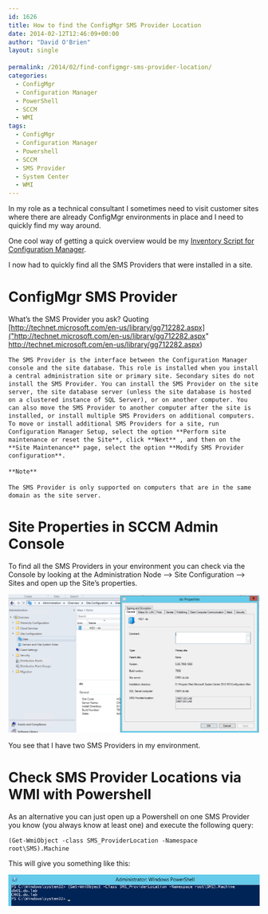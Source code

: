 ```yaml
---
id: 1626
title: How to find the ConfigMgr SMS Provider Location
date: 2014-02-12T12:46:09+00:00
author: "David O'Brien"
layout: single

permalink: /2014/02/find-configmgr-sms-provider-location/
categories:
  - ConfigMgr
  - Configuration Manager
  - PowerShell
  - SCCM
  - WMI
tags:
  - ConfigMgr
  - Configuration Manager
  - Powershell
  - SCCM
  - SMS Provider
  - System Center
  - WMI
---
```

In my role as a technical consultant I sometimes need to visit customer sites where there are already ConfigMgr environments in place and I need to quickly find my way around.

One cool way of getting a quick overview would be my [Inventory Script for Configuration Manager](/2014/01/update-inventory-script-makes-configmgr-life-easier/).

I now had to quickly find all the SMS Providers that were installed in a site.

# ConfigMgr SMS Provider

What’s the SMS Provider you ask? Quoting [http://technet.microsoft.com/en-us/library/gg712282.aspx]("http://technet.microsoft.com/en-us/library/gg712282.aspx" http://technet.microsoft.com/en-us/library/gg712282.aspx)

```
The SMS Provider is the interface between the Configuration Manager console and the site database. This role is installed when you install a central administration site or primary site. Secondary sites do not install the SMS Provider. You can install the SMS Provider on the site server, the site database server (unless the site database is hosted on a clustered instance of SQL Server), or on another computer. You can also move the SMS Provider to another computer after the site is installed, or install multiple SMS Providers on additional computers. To move or install additional SMS Providers for a site, run Configuration Manager Setup, select the option **Perform site maintenance or reset the Site**, click **Next** , and then on the **Site Maintenance** page, select the option **Modify SMS Provider configuration**.

**Note**

The SMS Provider is only supported on computers that are in the same domain as the site server.
```

# Site Properties in SCCM Admin Console

To find all the SMS Providers in your environment you can check via the Console by looking at the Administration Node –> Site Configuration –> Sites and open up the Site’s properties.

![SCCM Site Properties](/media/2014/02/image3.png)

You see that I have two SMS Providers in my environment.

# Check SMS Provider Locations via WMI with Powershell

As an alternative you can just open up a Powershell on one SMS Provider you know (you always know at least one) and execute the following query:

```
(Get-WmiObject -class SMS_ProviderLocation -Namespace root\SMS).Machine
```

This will give you something like this:

![SMS_ProviderLocation](/media/2014/02/image4.png)

